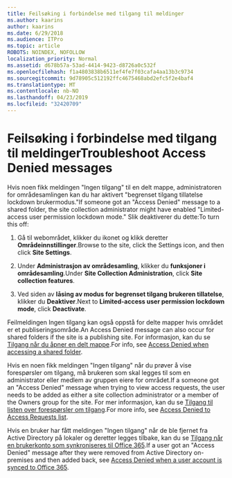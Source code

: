 ```yaml
---
title: Feilsøking i forbindelse med tilgang til meldinger
ms.author: kaarins
author: kaarins
ms.date: 6/29/2018
ms.audience: ITPro
ms.topic: article
ROBOTS: NOINDEX, NOFOLLOW
localization_priority: Normal
ms.assetid: d678b57a-53ad-4414-9423-d8726a0c532f
ms.openlocfilehash: f1a4803838b6511ef4fe7f03cafa4aa13b3c9734
ms.sourcegitcommit: 9d78905c512192ffc4675468abd2efc5f2e4baf4
ms.translationtype: MT
ms.contentlocale: nb-NO
ms.lasthandoff: 04/23/2019
ms.locfileid: "32420709"
---
```

# <a name="troubleshoot-access-denied-messages"></a><span data-ttu-id="23372-102">Feilsøking i forbindelse med tilgang til meldinger</span><span class="sxs-lookup"><span data-stu-id="23372-102">Troubleshoot Access Denied messages</span></span>

<span data-ttu-id="23372-103">Hvis noen fikk meldingen "Ingen tilgang" til en delt mappe, administratoren for områdesamlingen kan du har aktivert "begrenset tilgang tillatelse lockdown brukermodus."</span><span class="sxs-lookup"><span data-stu-id="23372-103">If someone got an "Access Denied" message to a shared folder, the site collection administrator might have enabled "Limited-access user permission lockdown mode."</span></span> <span data-ttu-id="23372-104">Slik deaktiverer du dette:</span><span class="sxs-lookup"><span data-stu-id="23372-104">To turn this off:</span></span> 
  
1. <span data-ttu-id="23372-105">Gå til webområdet, klikker du ikonet og klikk deretter **Områdeinnstillinger**.</span><span class="sxs-lookup"><span data-stu-id="23372-105">Browse to the site, click the Settings icon, and then click **Site Settings**.</span></span>
    
2. <span data-ttu-id="23372-106">Under **Administrasjon av områdesamling**, klikker du **funksjoner i områdesamling**.</span><span class="sxs-lookup"><span data-stu-id="23372-106">Under **Site Collection Administration**, click **Site collection features**.</span></span>
    
3. <span data-ttu-id="23372-107">Ved siden av **låsing av modus for begrenset tilgang brukeren tillatelse**, klikker du **Deaktiver**.</span><span class="sxs-lookup"><span data-stu-id="23372-107">Next to **Limited-access user permission lockdown mode**, click **Deactivate**.</span></span>
    
<span data-ttu-id="23372-108">Feilmeldingen Ingen tilgang kan også oppstå for delte mapper hvis området er et publiseringsområde.</span><span class="sxs-lookup"><span data-stu-id="23372-108">An Access Denied message can also occur for shared folders if the site is a publishing site.</span></span> <span data-ttu-id="23372-109">For informasjon, kan du se [Tilgang når du åpner en delt mappe](https://go.microsoft.com/fwlink/?linkid=2004317).</span><span class="sxs-lookup"><span data-stu-id="23372-109">For info, see [Access Denied when accessing a shared folder](https://go.microsoft.com/fwlink/?linkid=2004317).</span></span>
  
<span data-ttu-id="23372-110">Hvis en noen fikk meldingen "Ingen tilgang" når du prøver å vise forespørsler om tilgang, må brukeren som skal legges til som en administrator eller medlem av gruppen eiere for området.</span><span class="sxs-lookup"><span data-stu-id="23372-110">If a someone got an "Access Denied" message when trying to view access requests, the user needs to be added as either a site collection administrator or a member of the Owners group for the site.</span></span> <span data-ttu-id="23372-111">For mer informasjon, kan du se [Tilgang til listen over forespørsler om tilgang](https://go.microsoft.com/fwlink/?linkid=2004220).</span><span class="sxs-lookup"><span data-stu-id="23372-111">For more info, see [Access Denied to Access Requests list](https://go.microsoft.com/fwlink/?linkid=2004220).</span></span>
  
<span data-ttu-id="23372-112">Hvis en bruker har fått meldingen "Ingen tilgang" når de ble fjernet fra Active Directory på lokaler og deretter legges tilbake, kan du se [Tilgang når en brukerkonto som synkroniseres til Office 365](https://go.microsoft.com/fwlink/?linkid=2004318).</span><span class="sxs-lookup"><span data-stu-id="23372-112">If a user got an "Access Denied" message after they were removed from Active Directory on-premises and then added back, see [Access Denied when a user account is synced to Office 365](https://go.microsoft.com/fwlink/?linkid=2004318).</span></span>
  

